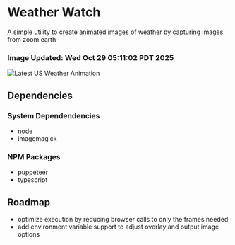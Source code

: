 # Weather Watch

A simple utility to create animated images of weather by capturing images from zoom.earth

### Image Updated: Wed Oct 29 05:11:02 PDT 2025

![Latest US Weather Animation](animations/2025-10-29.webp)

## Dependencies
### System Dependendencies
* node
* imagemagick
### NPM Packages
* puppeteer
* typescript

## Roadmap
* optimize execution by reducing browser calls to only the frames needed
* add environment variable support to adjust overlay and output image options
